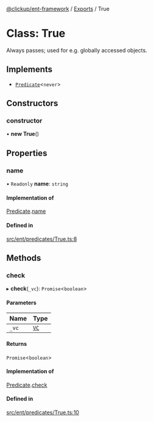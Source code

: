 [@clickup/ent-framework](../README.md) / [Exports](../modules.md) / True

# Class: True

Always passes; used for e.g. globally accessed objects.

## Implements

- [`Predicate`](../interfaces/Predicate.md)<`never`\>

## Constructors

### constructor

• **new True**()

## Properties

### name

• `Readonly` **name**: `string`

#### Implementation of

[Predicate](../interfaces/Predicate.md).[name](../interfaces/Predicate.md#name)

#### Defined in

[src/ent/predicates/True.ts:8](https://github.com/clickup/ent-framework/blob/master/src/ent/predicates/True.ts#L8)

## Methods

### check

▸ **check**(`_vc`): `Promise`<`boolean`\>

#### Parameters

| Name | Type |
| :------ | :------ |
| `_vc` | [`VC`](VC.md) |

#### Returns

`Promise`<`boolean`\>

#### Implementation of

[Predicate](../interfaces/Predicate.md).[check](../interfaces/Predicate.md#check)

#### Defined in

[src/ent/predicates/True.ts:10](https://github.com/clickup/ent-framework/blob/master/src/ent/predicates/True.ts#L10)

